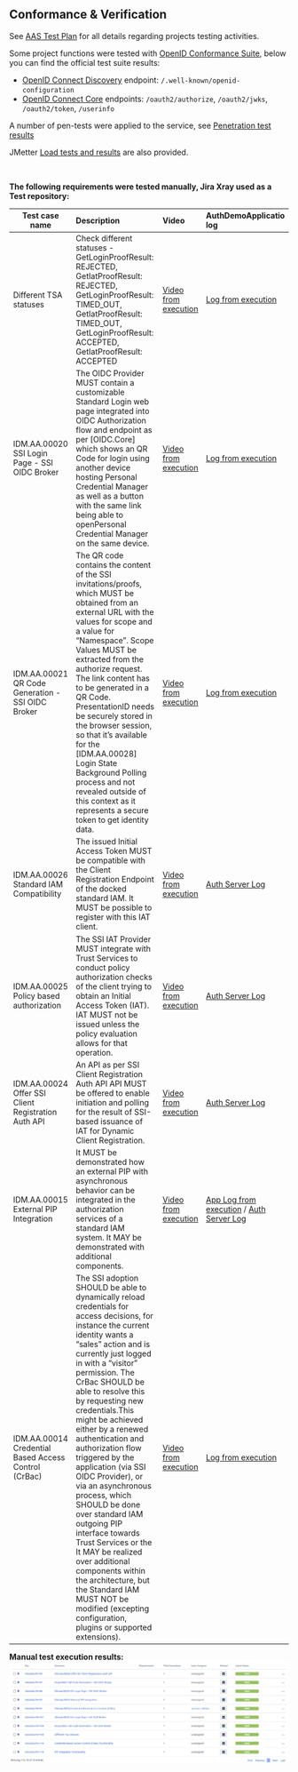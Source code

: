 ## Conformance & Verification

See [AAS Test Plan](./Test_Plan.pdf) for all details regarding projects testing activities.

Some project functions were tested with [OpenID Conformance Suite](https://openid.net/certification/about-conformance-suite/), below you can find the official test suite results:

- [OpenID Connect Discovery](./config) endpoint: `/.well-known/openid-configuration`
- [OpenID Connect Core](./auth) endpoints: `/oauth2/authorize`, `/oauth2/jwks`, `/oauth2/token`, `/userinfo`

A number of pen-tests were applied to the service, see [Penetration test results](./pentest) 

JMetter [Load tests and results](./load) are also provided.

<br>

**The following requirements were tested manually, Jira Xray used as a Test repository:**
<br>

| Test case name                                       | Description                                    | Video |AuthDemoApplicatio log|
|------------------------------------------------------|:-----------------------------------------------|:-----------------------------------------------|:-----------------------------------------------|
| Different TSA statuses                               |Check different statuses - GetLoginProofResult: REJECTED, GetIatProofResult: REJECTED, GetLoginProofResult: TIMED_OUT, GetIatProofResult: TIMED_OUT, GetLoginProofResult: ACCEPTED, GetIatProofResult: ACCEPTED |[Video from execution](./videos_and_logs/different_tsa_statuses.webm "Video") | [Log from execution](./videos_and_logs/different_tsa_statuses.txt "Log") | 
| IDM.AA.00020 SSI Login Page - SSI OIDC Broker         |The OIDC Provider MUST contain a customizable Standard Login web page integrated into OIDC Authorization flow and endpoint as per [OIDC.Core] which shows an QR Code for login using another device hosting Personal Credential Manager as well as a button with the same link being able to openPersonal Credential Manager on the same device.|[Video from execution](./videos_and_logs/oidc_login_page.webm "Video") | [Log from execution](./videos_and_logs/oidc_login_page.txt "Log") | 
| IDM.AA.00021 QR Code Generation - SSI OIDC Broker      |The QR code contains the content of the SSI invitations/proofs, which MUST be obtained from an external URL with the values for scope and a value for “Namespace”. Scope Values MUST be extracted from the authorize request. The link content has to be generated in a QR Code. PresentationID needs be securely stored in the browser session, so that it’s available for the [IDM.AA.00028] Login State Background Polling process and not revealed outside of this context as it represents a secure token to get identity data.|[Video from execution](./videos_and_logs/oidc_code_generation.webm "Video") | [Log from execution](./videos_and_logs/oidc_code_generation.txt "Log") |
| IDM.AA.00026 Standard IAM Compatibility              | The issued Initial Access Token MUST be compatible with the Client Registration Endpoint of the docked standard IAM. It MUST be possible to register with this IAT client.| [Video from execution](./videos_and_logs/client_registration.webm "Video") | [Auth Server Log](./videos_and_logs/client_registration_auth_server_log.txt "Log") |
| IDM.AA.00025 Policy based authorization              |The SSI IAT Provider MUST integrate with Trust Services to conduct policy authorization checks of the client trying to obtain an Initial Access Token (IAT). IAT MUST not be issued unless the policy evaluation allows for that operation.| [Video from execution](./videos_and_logs/client_registration.webm "Video") | [Auth Server Log](./videos_and_logs/client_registration_auth_server_log.txt "Log") |
| IDM.AA.00024 Offer SSI Client Registration Auth API  |An API as per SSI Client Registration Auth API API MUST be offered to enable initiation and polling for the result of SSI-based issuance of IAT for Dynamic Client Registration.| [Video from execution](./videos_and_logs/client_registration.webm "Video") | [Auth Server Log](./videos_and_logs/client_registration_auth_server_log.txt "Log") |
| IDM.AA.00015 External PIP Integration                |It MUST be demonstrated how an external PIP with asynchronous behavior can be integrated in the authorization services of a standard IAM system. It MAY be demonstrated with additional components.|[Video from execution](./videos_and_logs/pip_integration.webm "Video") | [App Log from execution](./videos_and_logs/pip_app_log.txt "App Log") / [Auth Server Log](./videos_and_logs/pip_auth_server_log.txt "Auth Server Log")| 
| IDM.AA.00014 Credential Based Access Control (CrBac) |The SSI adoption SHOULD be able to dynamically reload credentials for access decisions, for instance the current identity wants a “sales” action and is currently just logged in with a “visitor” permission. The CrBac SHOULD be able to resolve this by requesting new credentials.This might be achieved either by a renewed authentication and authorization flow triggered by the application (via SSI OIDC Provider), or via an asynchronous process, which SHOULD be done over standard IAM outgoing PIP interface towards Trust Services or the It MAY be realized over additional components within the architecture, but the Standard IAM MUST NOT be modified (excepting configuration, plugins or supported extensions).|[Video from execution](./videos_and_logs/crbac.webm "Video") | [Log from execution](./videos_and_logs/crbac.txt "Log") |


**Manual test execution results:**
![Manual test results](./images/test_execution_results.png "Manual test results")
